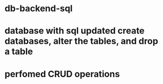 # db-backend-sql
# database with sql updated create databases, alter the tables, and drop a table
# perfomed CRUD operations
